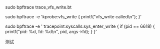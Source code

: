 sudo bpftrace trace_vfs_write.bt


sudo bpftrace -e 'kprobe:vfs_write { printf("vfs_write called\n"); }'


sudo bpftrace -e '
tracepoint:syscalls:sys_enter_write
{
    if (pid == 6618) {
        printf("pid: %d, fd: %d\n", pid, args->fd);
    }
}'




测试





